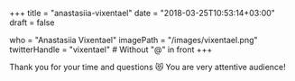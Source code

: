 +++
title = "anastasiia-vixentael"
date = "2018-03-25T10:53:14+03:00"
draft = false

who = "Anastasiia Vixentael"
imagePath = "/images/vixentael.png"
twitterHandle = "vixentael" # Without "@" in front
+++

Thank you for your time and questions 😻 You are very attentive audience!
